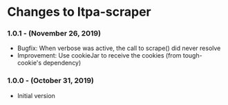 # Changes to ltpa-scraper

### 1.0.1 - (November 26, 2019)
 - Bugfix: When verbose was active, the call to scrape() did never resolve
 - Improvement: Use cookieJar to receive the cookies (from tough-cookie's dependency)

### 1.0.0 - (October 31, 2019)
 - Initial version 
